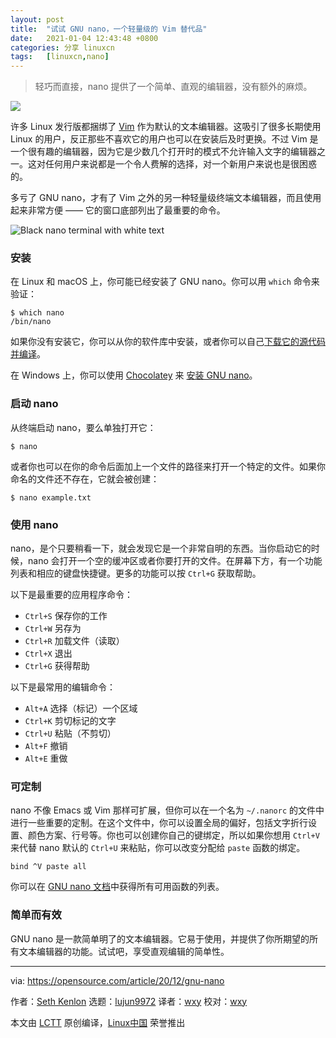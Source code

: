 ```yaml
---
layout: post
title:	"试试 GNU nano，一个轻量级的 Vim 替代品"
date:	2021-01-04 12:43:48 +0800 
categories:	分享 linuxcn 
tags:	[linuxcn,nano]
---
```




> 
> 轻巧而直接，nano 提供了一个简单、直观的编辑器，没有额外的麻烦。
> 
> 
> 


![](/Asserts/Images//attachment/album/202101/04/124300oklykg26z6wyhjey.jpg)


许多 Linux 发行版都捆绑了 [Vim](https://opensource.com/article/20/12/vi-text-editor) 作为默认的文本编辑器。这吸引了很多长期使用 Linux 的用户，反正那些不喜欢它的用户也可以在安装后及时更换。不过 Vim 是一个很有趣的编辑器，因为它是少数几个打开时的模式不允许输入文字的编辑器之一。这对任何用户来说都是一个令人费解的选择，对一个新用户来说也是很困惑的。


多亏了 GNU nano，才有了 Vim 之外的另一种轻量级终端文本编辑器，而且使用起来非常方便 —— 它的窗口底部列出了最重要的命令。


![Black nano terminal with white text](/Asserts/Images//attachment/album/202101/04/124350m35qdl2vk6p9576f.png "Black nano terminal with white text")


### 安装


在 Linux 和 macOS 上，你可能已经安装了 GNU nano。你可以用 `which` 命令来验证：



```
$ which nano
/bin/nano

```

如果你没有安装它，你可以从你的软件库中安装，或者你可以自己[下载它的源代码并编译](http://nano-editor.org)。


在 Windows 上，你可以使用 [Chocolatey](https://opensource.com/article/20/3/chocolatey) 来 [安装 GNU nano](https://opensource.com/article/20/12/%C2%A0https://chocolatey.org/packages/nano)。


### 启动 nano


从终端启动 nano，要么单独打开它：



```
$ nano

```

或者你也可以在你的命令后面加上一个文件的路径来打开一个特定的文件。如果你命名的文件还不存在，它就会被创建：



```
$ nano example.txt

```

### 使用 nano


nano，是个只要稍看一下，就会发现它是一个非常自明的东西。当你启动它的时候，nano 会打开一个空的缓冲区或者你要打开的文件。在屏幕下方，有一个功能列表和相应的键盘快捷键。更多的功能可以按 `Ctrl+G` 获取帮助。


以下是最重要的应用程序命令：


* `Ctrl+S` 保存你的工作
* `Ctrl+W` 另存为
* `Ctrl+R` 加载文件（读取）
* `Ctrl+X` 退出
* `Ctrl+G` 获得帮助


以下是最常用的编辑命令：


* `Alt+A` 选择（标记）一个区域
* `Ctrl+K` 剪切标记的文字
* `Ctrl+U` 粘贴（不剪切）
* `Alt+F` 撤销
* `Alt+E` 重做


### 可定制


nano 不像 Emacs 或 Vim 那样可扩展，但你可以在一个名为 `~/.nanorc` 的文件中进行一些重要的定制。在这个文件中，你可以设置全局的偏好，包括文字折行设置、颜色方案、行号等。你也可以创建你自己的键绑定，所以如果你想用 `Ctrl+V` 来代替 nano 默认的 `Ctrl+U` 来粘贴，你可以改变分配给 `paste` 函数的绑定。



```
bind ^V paste all

```

你可以在 [GNU nano 文档](https://www.nano-editor.org/dist/latest/nanorc.5.html)中获得所有可用函数的列表。


### 简单而有效


GNU nano 是一款简单明了的文本编辑器。它易于使用，并提供了你所期望的所有文本编辑器的功能。试试吧，享受直观编辑的简单性。




---


via: <https://opensource.com/article/20/12/gnu-nano>


作者：[Seth Kenlon](https://opensource.com/users/seth) 选题：[lujun9972](https://github.com/lujun9972) 译者：[wxy](https://github.com/wxy) 校对：[wxy](https://github.com/wxy)


本文由 [LCTT](https://github.com/LCTT/TranslateProject) 原创编译，[Linux中国](https://linux.cn/) 荣誉推出
